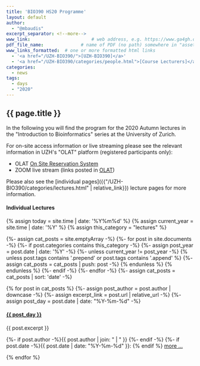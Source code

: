```yaml
---
title: 'BIO390 HS20 Programme'
layout: default
author:
  - "@mbaudis"
excerpt_separator: <!--more-->
www_link: 						# web address, e.g. https://www.ga4gh.org; auto-linked
pdf_file_name: 				# name of PDF (no path) somewhere in "assets"; auto-linked
www_links_formatted:  # one or more formatted html links
  - '<a href="/UZH-BIO390/">[UZH-BIO390]</a>'
  - '<a href="/UZH-BIO390/categories/people.html">[Course Lecturers]</a>'
categories:
  - news
tags:
  - days
  - "2020"
---
```


## {{ page.title }}

In the following you will find the program for
the 2020 Autumn lectures in the "Introduction to Bioinformatics"  series at the
University of Zurich.

For on-site access information or live streaming please see the relevant information
in UZH's "OLAT" platform (registered participants only):

* OLAT [On Site Reservation System](https://lms.uzh.ch/auth/RepositoryEntry/16814276758/CourseNode/102334338362995)
* ZOOM live stream (links posted in [OLAT](https://lms.uzh.ch/auth/RepositoryEntry/16814276758/CourseNode/85421310414617))


<!--more-->

Please also see the [individual pages]({{"/UZH-BIO390/categories/lectures.html" | relative_link}}) lecture pages for more information.

#### Individual Lectures

{% assign today = site.time | date: '%Y%m%d' %}
{% assign current_year = site.time | date: '%Y' %}
{% assign this_category = "lectures" %}

{%- assign cat_posts = site.emptyArray -%}
{%- for post in site.documents -%}
  {%- if post.categories contains this_category -%}
    {%- assign post_year = post.date | date: '%Y' -%}
    {%- unless current_year != post_year -%}
      {% unless post.tags contains '.prepend' or post.tags contains '.append' %}
        {%- assign cat_posts = cat_posts | push: post -%}
      {% endunless %}
    {% endunless %}
  {%- endif -%}
{%- endfor -%}
{%- assign cat_posts = cat_posts | sort: 'date' -%}

{% for post in cat_posts %}
  {%- assign post_author = post.author | downcase -%}
  {%- assign excerpt_link = post.url | relative_url -%}
  {%- assign post_day = post.date | date: "%Y-%m-%d" -%}

<div class="excerpt">
  <h4><a href="{{ excerpt_link }}">{{ post_day }}</a></h4>

{{ post.excerpt }}

  <p class="footnote">
{%- if post.author -%}{{ post.author | join: " | " }}&nbsp;{%- endif -%}
{%- if post.date -%}{{ post.date | date: "%Y-%m-%d" }}: {% endif %}
<a href="{{ excerpt_link }}">more ...</a>
  </p>
</div>
{% endfor %}
